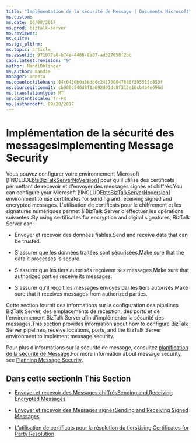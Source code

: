 ```yaml
---
title: "Implémentation de la sécurité de Message | Documents Microsoft"
ms.custom: 
ms.date: 06/08/2017
ms.prod: biztalk-server
ms.reviewer: 
ms.suite: 
ms.tgt_pltfrm: 
ms.topic: article
ms.assetid: 971977a0-b74e-4408-8a07-ad327658f2bc
caps.latest.revision: "9"
author: MandiOhlinger
ms.author: mandia
manager: anneta
ms.openlocfilehash: 84c0430b0a8edd0c241706047886f395515c853f
ms.sourcegitcommit: cb908c540d8f1a692d01dc8f313e16cb4b4e696d
ms.translationtype: MT
ms.contentlocale: fr-FR
ms.lasthandoff: 09/20/2017
---
```

# <a name="implementing-message-security"></a><span data-ttu-id="2f321-102">Implémentation de la sécurité des messages</span><span class="sxs-lookup"><span data-stu-id="2f321-102">Implementing Message Security</span></span>
<span data-ttu-id="2f321-103">Vous pouvez configurer votre environnement Microsoft [!INCLUDE[btsBizTalkServerNoVersion](../includes/btsbiztalkservernoversion-md.md)] pour qu'il utilise des certificats permettant de recevoir et d'envoyer des messages signés et chiffrés.</span><span class="sxs-lookup"><span data-stu-id="2f321-103">You can configure your Microsoft [!INCLUDE[btsBizTalkServerNoVersion](../includes/btsbiztalkservernoversion-md.md)] environment to use certificates for sending and receiving signed and encrypted messages.</span></span> <span data-ttu-id="2f321-104">L'utilisation de certificats pour le chiffrement et les signatures numériques permet à BizTalk Server d'effectuer les opérations suivantes :</span><span class="sxs-lookup"><span data-stu-id="2f321-104">By using certificates for encryption and digital signatures, BizTalk Server can:</span></span>  
  
-   <span data-ttu-id="2f321-105">Envoyer et recevoir des données fiables.</span><span class="sxs-lookup"><span data-stu-id="2f321-105">Send and receive data that can be trusted.</span></span>  
  
-   <span data-ttu-id="2f321-106">S'assurer que les données traitées sont sécurisées.</span><span class="sxs-lookup"><span data-stu-id="2f321-106">Make sure that the data it processes is secure.</span></span>  
  
-   <span data-ttu-id="2f321-107">S'assurer que les tiers autorisés reçoivent ses messages.</span><span class="sxs-lookup"><span data-stu-id="2f321-107">Make sure that authorized parties receive its messages.</span></span>  
  
-   <span data-ttu-id="2f321-108">S'assurer qu'il reçoit les messages envoyés par les tiers autorisés.</span><span class="sxs-lookup"><span data-stu-id="2f321-108">Make sure that it receives messages from authorized parties.</span></span>  
  
 <span data-ttu-id="2f321-109">Cette section fournit des informations sur la configuration des pipelines BizTalk Server, des emplacements de réception, des ports et de l'environnement BizTalk Server afin d'implémenter la sécurité des messages.</span><span class="sxs-lookup"><span data-stu-id="2f321-109">This section provides information about how to configure BizTalk Server pipelines, receive locations, ports, and the BizTalk Server environment to implement message security.</span></span>  
  
 <span data-ttu-id="2f321-110">Pour plus d’informations sur la sécurité de message, consultez [planification de la sécurité de Message](../core/planning-message-security.md).</span><span class="sxs-lookup"><span data-stu-id="2f321-110">For more information about message security, see [Planning Message Security](../core/planning-message-security.md).</span></span>  
  
## <a name="in-this-section"></a><span data-ttu-id="2f321-111">Dans cette section</span><span class="sxs-lookup"><span data-stu-id="2f321-111">In This Section</span></span>  
  
-   [<span data-ttu-id="2f321-112">Envoyer et recevoir des Messages chiffrés</span><span class="sxs-lookup"><span data-stu-id="2f321-112">Sending and Receiving Encrypted Messages</span></span>](../core/sending-and-receiving-encrypted-messages.md)  
  
-   [<span data-ttu-id="2f321-113">Envoyer et recevoir des Messages signés</span><span class="sxs-lookup"><span data-stu-id="2f321-113">Sending and Receiving Signed Messages</span></span>](../core/sending-and-receiving-signed-messages.md)  
  
-   [<span data-ttu-id="2f321-114">L’utilisation de certificats pour la résolution du tiers</span><span class="sxs-lookup"><span data-stu-id="2f321-114">Using Certificates for Party Resolution</span></span>](../core/using-certificates-for-party-resolution.md)